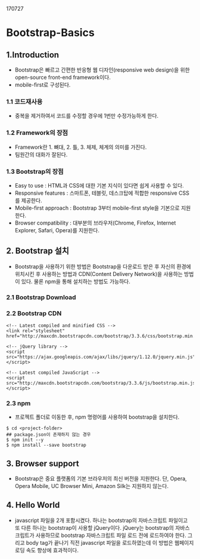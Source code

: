 170727

# Bootstrap-Basics

## 1.Introduction
- Bootstrap은 빠르고 간편한 반응형 웹 디자인(responsive web design)을 위한 open-source front-end framework이다.
- mobile-first로 구성된다.

### 1.1 코드재사용
- 중복을 제거하여서 코드를 수정할 경우에 1번만 수정가능하게 한다.

### 1.2 Framework의 장점
- Framework란 1. 뼈대, 2. 틀, 3. 체제, 체계의 의미를 가진다.
- 팀원간의 대화가 잘된다.

### 1.3 Bootstrap의 장점
- Easy to use : HTML과 CSS에 대한 기본 지식이 있다면 쉽게 사용할 수 있다.
- Responsive features : 스마트폰, 테블릿, 데스크탑에 적합한 responsive CSS를 제공한다.
- Mobile-first approach : Bootstrap 3부터 mobile-first style을 기본으로 지원한다.
- Browser compatibility : 대부분의 브라우저(Chrome, Firefox, Internet Explorer, Safari, Opera)를 지원한다.

## 2. Bootstrap 설치
- Bootstrap을 사용하기 위한 방법은 Bootstrap을 다운로드 받은 후 자신의 환경에 위치시킨 후 사용하는 방법과 CDN(Content Delivery Network)을 사용하는 방법이 있다. 물론 npm을 통해 설치하는 방법도 가능하다.

### 2.1 Bootstrap Download

### 2.2 Bootstrap CDN
```
<!-- Latest compiled and minified CSS -->
<link rel="stylesheet" href="http://maxcdn.bootstrapcdn.com/bootstrap/3.3.6/css/bootstrap.min.css">

<!-- jQuery library -->
<script src="https://ajax.googleapis.com/ajax/libs/jquery/1.12.0/jquery.min.js"></script>

<!-- Latest compiled JavaScript -->
<script src="http://maxcdn.bootstrapcdn.com/bootstrap/3.3.6/js/bootstrap.min.js"></script>
```
### 2.3 npm
- 프로젝트 폴더로 이동한 후, npm 명령어를 사용하여 bootstrap을 설치한다.
```
$ cd <project-folder>
## package.json이 존재하지 않는 경우
$ npm init --y
$ npm install --save bootstrap
```
## 3. Browser support
- Bootstrap은 중요 플랫폼의 기본 브라우저의 최신 버전을 지원한다. 단, Opera, Opera Mobile, UC Browser Mini, Amazon Silk는 지원하지 않는다.

## 4. Hello World
- javascript 파일을 2개 포함시켰다. 하나는 bootstrap의 자바스크립트 파일이고 또 다른 하나는 bootstrap이 사용할 jQuery이다. jQuery는 bootstrap의 자바스크립트가 사용하므로 bootstrap 자바스크립트 파일 로드 전에 로드하여야 한다. 그리고 body tag가 끝나기 직전 javascript 파일을 로드하였는데 이 방법은 웹페이지 로딩 속도 향상에 효과적이다.